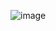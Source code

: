 ![image](https://github.com/26081yogesh/Basic_JS_Color_Changer/assets/108536566/675b2507-fd70-4238-9c79-60a7c9016675)
